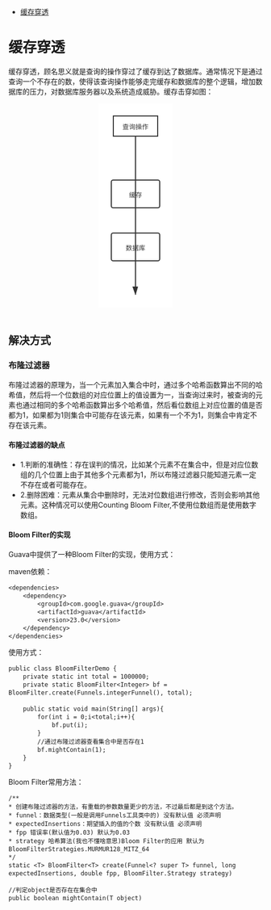 * [缓存穿透](#缓存穿透)


# 缓存穿透
缓存穿透，顾名思义就是查询的操作穿过了缓存到达了数据库。通常情况下是通过查询一个不存在的数，使得该查询操作能够走完缓存和数据库的整个逻辑，增加数据库的压力，对数据库服务器以及系统造成威胁。缓存击穿如图：
<div align="center"> <img src="https://github.com/RJianPeng/Technology-Stack/blob/master/%E7%BC%93%E5%AD%98/photo/%E7%BC%93%E5%AD%98%E7%A9%BF%E9%80%8F.png"/></div><br>

## 解决方式
### 布隆过滤器
布隆过滤器的原理为，当一个元素加入集合中时，通过多个哈希函数算出不同的哈希值，然后将一个位数组的对应位置上的值设置为一，当查询过来时，被查询的元素也通过相同的多个哈希函数算出多个哈希值，然后看位数组上对应位置的值是否都为1，如果都为1则集合中可能存在该元素，如果有一个不为1，则集合中肯定不存在该元素。

#### 布隆过滤器的缺点
* 1.判断的准确性：存在误判的情况，比如某个元素不在集合中，但是对应位数组的几个位置上由于其他多个元素都为1，所以布隆过滤器只能知道元素一定不存在或者可能存在。
* 2.删除困难：元素从集合中删除时，无法对位数组进行修改，否则会影响其他元素。这种情况可以使用Counting Bloom Filter,不使用位数组而是使用数字数组。

#### Bloom Filter的实现
Guava中提供了一种Bloom Filter的实现，使用方式：

maven依赖：
```
<dependencies>
    <dependency>
        <groupId>com.google.guava</groupId>
        <artifactId>guava</artifactId>
        <version>23.0</version>
    </dependency>
</dependencies>
```

使用方式：
```
public class BloomFilterDemo {
    private static int total = 1000000;
    private static BloomFilter<Integer> bf = BloomFilter.create(Funnels.integerFunnel(), total);

    public static void main(String[] args){
        for(int i = 0;i<total;i++){
            bf.put(i);
        }
        //通过布隆过滤器查看集合中是否存在1
        bf.mightContain(1);
    }
}
```

Bloom Filter常用方法：
```
/**
* 创建布隆过滤器的方法，有重载的参数数量更少的方法，不过最后都是到这个方法。
* funnel：数据类型(一般是调用Funnels工具类中的) 没有默认值 必须声明
* expectedInsertions：期望插入的值的个数 没有默认值 必须声明
* fpp 错误率(默认值为0.03) 默认为0.03
* strategy 哈希算法(我也不懂啥意思)Bloom Filter的应用 默认为BloomFilterStrategies.MURMUR128_MITZ_64
*/
static <T> BloomFilter<T> create(Funnel<? super T> funnel, long expectedInsertions, double fpp, BloomFilter.Strategy strategy)

//判定object是否存在在集合中
public boolean mightContain(T object)
```








